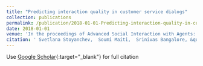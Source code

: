 ```yaml
---
title: "Predicting interaction quality in customer service dialogs"
collection: publications
permalink: /publication/2018-01-01-Predicting-interaction-quality-in-customer-service-dialogs
date: 2018-01-01
venue: 'In the proceedings of Advanced Social Interaction with Agents: 8th International Workshop on Spoken Dialog Systems'
citation: ' Svetlana Stoyanchev,  Soumi Maiti,  Srinivas Bangalore, &quot;Predicting interaction quality in customer service dialogs.&quot; In the proceedings of Advanced Social Interaction with Agents: 8th International Workshop on Spoken Dialog Systems, 2018.'
---
```

Use [Google Scholar](https://scholar.google.com/scholar?q=Predicting+interaction+quality+in+customer+service+dialogs){:target="_blank"} for full citation